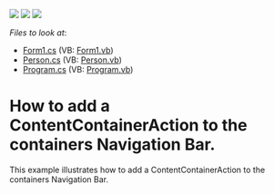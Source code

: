 <!-- default badges list -->
![](https://img.shields.io/endpoint?url=https://codecentral.devexpress.com/api/v1/VersionRange/128615945/12.2.6%2B)
[![](https://img.shields.io/badge/Open_in_DevExpress_Support_Center-FF7200?style=flat-square&logo=DevExpress&logoColor=white)](https://supportcenter.devexpress.com/ticket/details/E4634)
[![](https://img.shields.io/badge/📖_How_to_use_DevExpress_Examples-e9f6fc?style=flat-square)](https://docs.devexpress.com/GeneralInformation/403183)
<!-- default badges end -->
<!-- default file list -->
*Files to look at*:

* [Form1.cs](./CS/WindowsFormsApplication35/Form1.cs) (VB: [Form1.vb](./VB/WindowsFormsApplication35/Form1.vb))
* [Person.cs](./CS/WindowsFormsApplication35/Person.cs) (VB: [Person.vb](./VB/WindowsFormsApplication35/Person.vb))
* [Program.cs](./CS/WindowsFormsApplication35/Program.cs) (VB: [Program.vb](./VB/WindowsFormsApplication35/Program.vb))
<!-- default file list end -->
# How to add a ContentContainerAction to the containers Navigation Bar.


<p>This example illustrates how to add a ContentContainerAction to the containers Navigation Bar.</p>

<br/>


